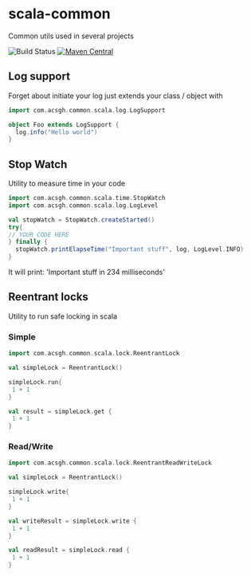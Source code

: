 # scala-common
Common utils used in several projects

![Build Status](https://travis-ci.org/acsgh/scala-common.svg?branch=master)
[![Maven Central](https://img.shields.io/maven-central/v/com.github.acsgh.common.scala/core.svg?label=Maven%20Central)](https://search.maven.org/search?q=g:%22com.github.acsgh.common.scala%22%20AND%20a:%22core%22)

## Log support
Forget about initiate your log just extends your class / object with 

```scala
import com.acsgh.common.scala.log.LogSupport

object Foo extends LogSupport {
  log.info("Hello world")
}
```



## Stop Watch

Utility to measure time in your code

```scala
import com.acsgh.common.scala.time.StopWatch
import com.acsgh.common.scala.log.LogLevel

val stopWatch = StopWatch.createStarted()
try{
// YOUR CODE HERE
} finally {
  stopWatch.printElapseTime("Important stuff", log, LogLevel.INFO)
}
```

It will print:
'Important stuff in 234 milliseconds'

## Reentrant locks

Utility to run safe locking in scala

### Simple
```scala
import com.acsgh.common.scala.lock.ReentrantLock

val simpleLock = ReentrantLock()

simpleLock.run{
 1 + 1
}

val result = simpleLock.get {
 1 + 1
}
```

### Read/Write
```scala
import com.acsgh.common.scala.lock.ReentrantReadWriteLock

val simpleLock = ReentrantLock()

simpleLock.write{
 1 + 1
}

val writeResult = simpleLock.write {
 1 + 1
}

val readResult = simpleLock.read {
 1 + 1
}

```
